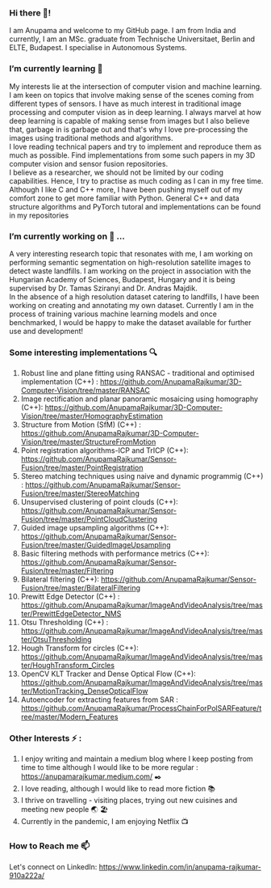 

### Hi there 👋! 
I am Anupama and welcome to my GitHub page. I am from India and currently, I am an MSc. graduate from Technische Universitaet, Berlin and ELTE, Budapest. I specialise in Autonomous Systems.

### I’m currently learning 🌱 
My interests lie at the intersection of computer vision and machine learning. I am keen on topics that involve making sense of the scenes coming from different types of sensors. I have as much interest in traditional image processing and computer vision as in deep learning. I always marvel at how deep learning is capable of making sense from images but I also believe that, garbage in is garbage out and that's why I love pre-processing the images using traditional methods and algorithms.\
I love reading technical papers and try to implement and reproduce them as much as possible. Find implementations from some such papers in my 3D computer vision and sensor fusion repositories.\
I believe as a researcher, we should not be limited by our coding capabilities. Hence, I try to practise as much coding as I can in my free time. Although I like C and C++ more, I have been pushing myself out of my comfort zone to get more familiar with Python. General C++ and data structure algorithms and PyTorch tutoral and implementations can be found in my repositories 

### I’m currently working on 🔭 ...
A very interesting research topic that resonates with me, I am working on performing semantic segmentation on high-resolution satellite images to detect waste landfills. I am working on the project in association with the Hungarian Academy of Sciences, Budapest, Hungary and it is being supervised by Dr. Tamas Sziranyi and Dr. Andras Majdik.\
In the absence of a high resolution dataset catering to landfills, I have been working on creating and annotating my own dataset. Currently I am in the process of training various machine learning models and once benchmarked, I would be happy to make the dataset available for further use and development!

### Some interesting implementations :mag:
1. Robust line and plane fitting using RANSAC - traditional and optimised implementation (C++) : https://github.com/AnupamaRajkumar/3D-Computer-Vision/tree/master/RANSAC
2. Image rectification and planar panoramic mosaicing using homography (C++): https://github.com/AnupamaRajkumar/3D-Computer-Vision/tree/master/HomographyEstimation
3. Structure from Motion (SfM) (C++) : https://github.com/AnupamaRajkumar/3D-Computer-Vision/tree/master/StructureFromMotion
4. Point registration algorithms-ICP and TrICP (C++): https://github.com/AnupamaRajkumar/Sensor-Fusion/tree/master/PointRegistration
5. Stereo matching techniques using naive and dynamic programmig (C++) : https://github.com/AnupamaRajkumar/Sensor-Fusion/tree/master/StereoMatching
6. Unsupervised clustering of point clouds (C++): https://github.com/AnupamaRajkumar/Sensor-Fusion/tree/master/PointCloudClustering
7. Guided image upsampling algorithms (C++): https://github.com/AnupamaRajkumar/Sensor-Fusion/tree/master/GuidedImageUpsampling
8. Basic filtering methods with performance metrics (C++): https://github.com/AnupamaRajkumar/Sensor-Fusion/tree/master/Filtering
9. Bilateral filtering (C++): https://github.com/AnupamaRajkumar/Sensor-Fusion/tree/master/BilateralFiltering
10. Prewitt Edge Detector (C++) : https://github.com/AnupamaRajkumar/ImageAndVideoAnalysis/tree/master/PrewittEdgeDetector_NMS
11. Otsu Thresholding (C++) : https://github.com/AnupamaRajkumar/ImageAndVideoAnalysis/tree/master/OtsuThresholding
12. Hough Transform for circles (C++): https://github.com/AnupamaRajkumar/ImageAndVideoAnalysis/tree/master/HoughTransform_Circles
13. OpenCV KLT Tracker and Dense Optical Flow (C++): https://github.com/AnupamaRajkumar/ImageAndVideoAnalysis/tree/master/MotionTracking_DenseOpticalFlow
14. Autoencoder for extracting features from SAR : https://github.com/AnupamaRajkumar/ProcessChainForPolSARFeature/tree/master/Modern_Features


### Other Interests ⚡ : 
1. I enjoy writing and maintain a medium blog where I keep posting from time to time although I would like to be more regular : https://anupamarajkumar.medium.com/ :black_nib:
2. I love reading, although I would like to read more fiction :books:
3. I thrive on travelling - visiting places, trying out new cuisines and meeting new people :earth_asia: :beach_umbrella:
4. Currently in the pandemic, I am enjoying Netflix :tv:

### How to Reach me 📫 
Let's connect on LinkedIn:
https://www.linkedin.com/in/anupama-rajkumar-910a222a/ 


